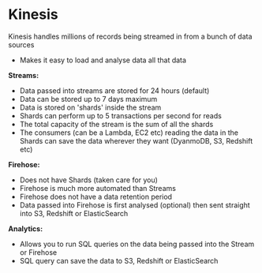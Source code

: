 # Kinesis

Kinesis handles millions of records being streamed in from a bunch of data sources

- Makes it easy to load and analyse data all that data

**Streams:**

- Data passed into streams are stored for 24 hours (default)
- Data can be stored up to 7 days maximum
- Data is stored on 'shards' inside the stream
- Shards can perform up to 5 transactions per second for reads
- The total capacity of the stream is the sum of all the shards
- The consumers (can be a Lambda, EC2 etc) reading the data in the Shards can save the data wherever they want (DyanmoDB, S3, Redshift etc)

**Firehose:**

- Does not have Shards (taken care for you)
- Firehose is much more automated than Streams
- Firehose does not have a data retention period
- Data passed into Firehose is first analysed (optional) then sent straight into S3, Redshift or ElasticSearch

**Analytics:**

- Allows you to run SQL queries on the data being passed into the Stream or Firehose
- SQL query can save the data to S3, Redshift or ElasticSearch
